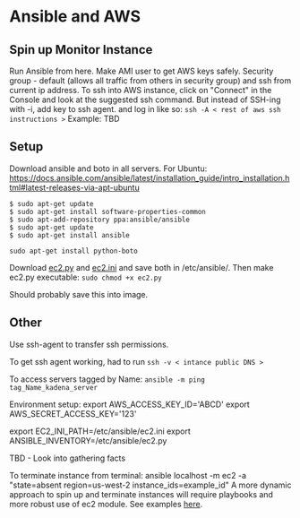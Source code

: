 # Ansible and AWS

## Spin up Monitor Instance
Run Ansible from here.
Make AMI user to get AWS keys safely.
Security group - default (allows all traffic from others in security group)
and ssh from current ip address.
To ssh into AWS instance, click on "Connect" in the Console and look at the suggested ssh command.
But instead of SSH-ing with -i, add key to ssh agent. and log in like so:
`ssh -A < rest of aws ssh instructions >`
Example: TBD

## Setup 
Download ansible and boto in all servers.
For Ubuntu: 
<https://docs.ansible.com/ansible/latest/installation_guide/intro_installation.html#latest-releases-via-apt-ubuntu>
```
$ sudo apt-get update
$ sudo apt-get install software-properties-common
$ sudo apt-add-repository ppa:ansible/ansible
$ sudo apt-get update
$ sudo apt-get install ansible
```
`sudo apt-get install python-boto`

Download [ec2.py](https://raw.githubusercontent.com/ansible/ansible/devel/contrib/inventory/ec2.py)
and [ec2.ini](https://raw.githubusercontent.com/ansible/ansible/devel/contrib/inventory/ec2.ini) and save both in /etc/ansible/.
Then make ec2.py executable: `sudo chmod +x ec2.py`

Should probably save this into image.

## Other
Use ssh-agent to transfer ssh permissions. 

To get ssh agent working, had to run `ssh -v < intance public DNS >`

To access servers tagged by Name:
`ansible -m ping tag_Name_kadena_server`

Environment setup:
export AWS_ACCESS_KEY_ID='ABCD'
export AWS_SECRET_ACCESS_KEY='123'

export EC2_INI_PATH=/etc/ansible/ec2.ini
export ANSIBLE_INVENTORY=/etc/ansible/ec2.py

TBD - Look into gathering facts

To terminate instance from terminal:
ansible localhost -m ec2 -a "state=absent region=us-west-2 instance_ids=example_id"
A more dynamic approach to spin up and terminate instances will require playbooks 
and more robust use of ec2 module. See examples [here](https://docs.ansible.com/ansible/2.6/modules/ec2_module.html).
